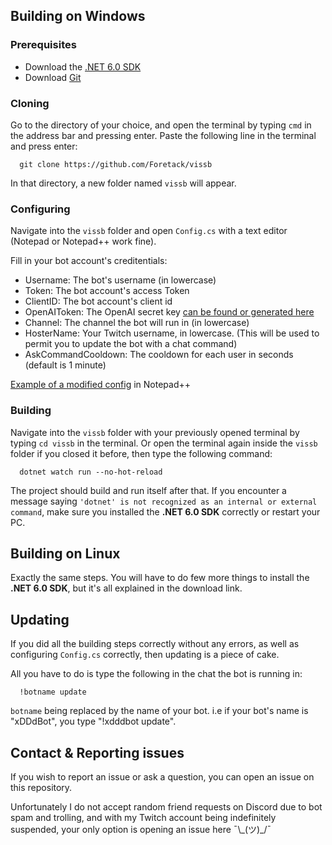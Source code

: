 
## Building on Windows

### Prerequisites
- Download the [.NET 6.0 SDK](https://dotnet.microsoft.com/en-us/download)
- Download [Git](https://git-scm.com/downloads)



### Cloning

Go to the directory of your choice, and open the terminal by typing `cmd` in the address bar and pressing enter. Paste the following line in the terminal and press enter:

```
  git clone https://github.com/Foretack/vissb
```
In that directory, a new folder named `vissb` will appear. 

### Configuring
Navigate into the `vissb` folder and open `Config.cs` with a text editor (Notepad or Notepad++ work fine). 

Fill in your bot account's creditentials:

- Username: The bot's username (in lowercase)
- Token: The bot account's access Token
- ClientID: The bot account's client id 
- OpenAIToken: The OpenAI secret key [can be found or generated here](https://beta.openai.com/account/api-keys)
- Channel: The channel the bot will run in (in lowercase) 
- HosterName: Your Twitch username, in lowercase. (This will be used to permit you to update the bot with a chat command)
- AskCommandCooldown: The cooldown for each user in seconds (default is 1 minute)

[Example of a modified config](https://i.imgur.com/n3pp2Zv.png) in Notepad++

### Building
Navigate into the `vissb` folder with your previously opened terminal by typing `cd vissb` in the terminal. Or open the terminal again inside the `vissb` folder if you closed it before, then type the following command:

```
  dotnet watch run --no-hot-reload
```

The project should build and run itself after that. If you encounter a message saying `'dotnet' is not recognized as an internal or external command`, make sure you installed the **.NET 6.0 SDK** correctly or restart your PC.

## Building on Linux
Exactly the same steps. You will have to do few more things to install the **.NET 6.0 SDK**, but it's all explained in the download link.

## Updating
If you did all the building steps correctly without any errors, as well as configuring `Config.cs` correctly, then updating is a piece of cake. 

All you have to do is type the following in the chat the bot is running in: 

```
  !botname update
```

`botname` being replaced by the name of your bot. i.e if your bot's name is "xDDdBot", you type "!xdddbot update".


## Contact & Reporting issues
If you wish to report an issue or ask a question, you can open an issue on this repository.

Unfortunately I do not accept random friend requests on Discord due to bot spam and trolling, and  with my Twitch account being indefinitely suspended, your only option is opening an issue here ¯\\\_(ツ)\_/¯
